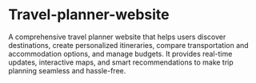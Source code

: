 # Travel-planner-website
A comprehensive travel planner website that helps users discover destinations, create personalized itineraries, compare transportation and accommodation options, and manage budgets. It provides real-time updates, interactive maps, and smart recommendations to make trip planning seamless and hassle-free.
